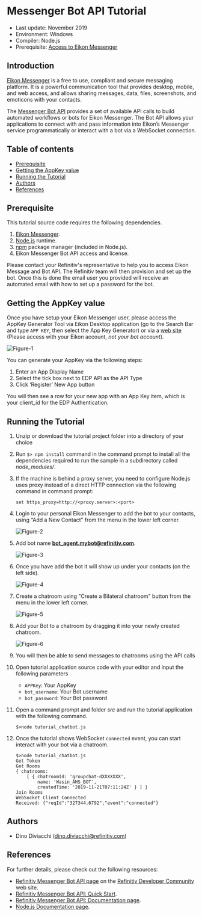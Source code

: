 # Messenger Bot API Tutorial
- Last update: November 2019
- Environment: Windows
- Compiler: Node.js
- Prerequisite: [Access to Eikon Messenger](#prerequisite)

## Introduction

[Eikon Messenger](https://www.refinitiv.com/en/products/eikon-trading-software/eikon-messenger-securemessaging) is a free to use, compliant and secure messaging platform.  It is a powerful communication tool that provides desktop, mobile, and web access, and allows sharing messages, data, files, screenshots, and emoticons with your contacts.

The [Messenger Bot API](https://developers.refinitiv.com/messenger-api) provides a set of available API calls to build automated workflows or bots for Eikon Messenger. The Bot API allows your applications to connect with and pass information into Eikon’s Messenger service programmatically or interact with a bot via a WebSocket connection.

## Table of contents
* [Prerequisite](#prerequisite)
* [Getting the AppKey value](#appkey)
* [Running the Tutorial](#running)
* [Authors](#author)
* [References](#references)

## <a id="prerequisite"></a>Prerequisite 
This tutorial source code requires the following dependencies.
1. [Eikon Messenger](https://www.refinitiv.com/en/products/eikon-trading-software/eikon-messenger-securemessaging).
2. [Node.js](https://nodejs.org/en/) runtime.
3. [npm](https://www.npmjs.com/) package manager (included in Node.js).
4. Eikon Messenger Bot API access and license.

Please contact your Refinitiv's representative to help you to access Eikon Message and Bot API. The Refinitiv team will then provision and set up the bot. Once this is done the email user you provided will receive an automated email with how to set up a password for the bot.

## <a id="appkey"></a>Getting the AppKey value

Once you have setup your Eikon Messenger user, please access the AppKey Generator Tool via Eikon Desktop application (go to the Search Bar and type ```APP KEY```, then select the App Key Generator) or via a <a href="https://amers1.apps.cp.thomsonreuters.com/apps/AppkeyGenerator">web site</a> (Please access with your Eikon account, *not your bot account*). 

![Figure-1](images/app_key_generator.png "AppKey Generator Tool") 

You can generate your AppKey via the following steps:
1. Enter an App Display Name
2. Select the tick box next to EDP API as the API Type
3. Click ‘Register’ New App button

You will then see a row for your new app with an App Key item, which is your client_id for the EDP Authentication. 

## <a id="running"></a>Running the Tutorial
1. Unzip or download the tutorial project folder into a directory of your choice 
2. Run ```$> npm install``` command in the command prompt to install all the dependencies required to run the sample in a subdirectory called *node_modules/*.
3. If the machine is behind a proxy server, you need to configure Node.js uses proxy instead of a direct HTTP connection via the following command in command prompt: 
    ```
    set https_proxy=http://<proxy.server>:<port>
    ```
4. Login to your personal Eikon Messenger to add the bot to your contacts, using “Add a New Contact” from the menu in the lower left corner.

    ![Figure-2](images/eikon_msg_addbot1.png "Add a New Contact") 

5. Add bot name **bot_agent.mybot@refinitiv.com**.

    ![Figure-3](images/eikon_msg_addbot2.png "Add Bot account") 

6. Once you have add the bot it will show up under your contacts (on the left side).

    ![Figure-4](images/eikon_msg_addbot3.png "Your Bot Account") 

7. Create a chatroom using "Create a Bilateral chatroom" button from the menu in the lower left corner.

    ![Figure-5](images/eikon_msg_addbot4.png "Create a chatroom") 

8. Add your Bot to a chatroom by dragging it into your newly created chatroom. 

    ![Figure-6](images/eikon_msg_addbot5.png "Bot Chatroom") 

9. You will then be able to send messages to chatrooms using the API calls
10. Open tutorial application source code with your editor and input the following parameters
    - ```APPKey```: Your AppKey
    - ```bot_username```: Your Bot username
    - ```bot_password```: Your Bot password
11. Open a command prompt and folder *src* and run the tutorial application with the following command.
    ```
    $>node tutorial_chatbot.js
    ```
12. Once the tutorial shows WebSocket ```connected``` event, you can start interact with your bot via a chatroom.
    ```
    $>node tutorial_chatbot.js
    Get Token
    Get Rooms
    { chatrooms:
        [ { chatroomId: 'groupchat-dXXXXXXX',
            name: 'Wasin_AHS_BOT',
            createdTime: '2019-11-21T07:11:24Z' } ] }
    Join Rooms
    WebSocket Client Connected
    Received: {"reqId":"327344.6792","event":"connected"}
    ```

## <a id="author"></a>Authors
- Dino Diviacchi (dino.diviacchi@refinitiv.com)

## <a id="references"></a>References
For further details, please check out the following resources:
* [Refinitiv Messenger Bot API page](https://developers.refinitiv.com/messenger-api) on the [Refinitiv Developer Community](https://developers.thomsonreuters.com/) web site.
* [Refinitiv Messenger Bot API: Quick Start](https://developers.refinitiv.com/messenger-api/messenger-bot-api/quick-start). 
* [Refinitiv Messenger Bot API: Documentation page](https://developers.refinitiv.com/messenger-api/messenger-bot-api/docs).
* [Node.js Documentation page](https://nodejs.org/dist/latest-v12.x/docs/api/).
